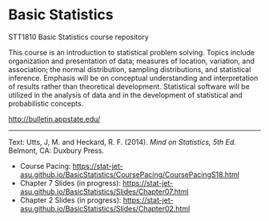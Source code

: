 # Basic Statistics

STT1810 Basic Statistics course repository

This course is an introduction to statistical problem solving. Topics include organization and presentation of data; measures of location, variation, and association; the normal distribution, sampling distributions, and statistical inference. Emphasis will be on conceptual understanding and interpretation of results rather than theoretical development. Statistical software will be utilized in the analysis of data and in the development of statistical and probabilistic concepts.

http://bulletin.appstate.edu/

<hr>

Text: Utts, J, M. and Heckard, R. F. (2014). _Mind on Statistics, 5th Ed._ Belmont, CA: Duxbury Press.

* Course Pacing: https://stat-jet-asu.github.io/BasicStatistics/CoursePacing/CoursePacingS18.html
* Chapter 7 Slides (in progress): https://stat-jet-asu.github.io/BasicStatistics/Slides/Chapter07.html
* Chapter 2 Slides (in progress): https://stat-jet-asu.github.io/BasicStatistics/Slides/Chapter02.html
